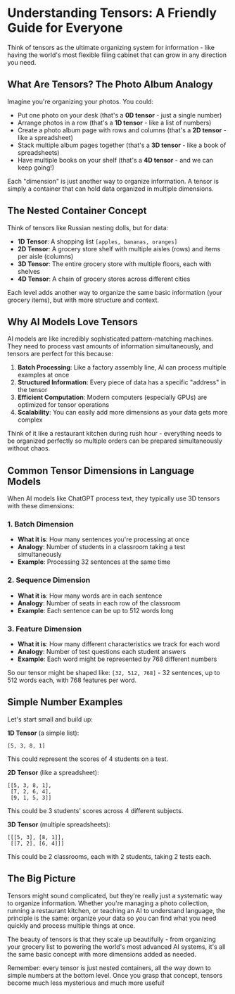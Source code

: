 # Understanding Tensors: A Friendly Guide for Everyone

Think of tensors as the ultimate organizing system for information - like having the world's most flexible filing cabinet that can grow in any direction you need.

## What Are Tensors? The Photo Album Analogy

Imagine you're organizing your photos. You could:

- Put one photo on your desk (that's a **0D tensor** - just a single number)
- Arrange photos in a row (that's a **1D tensor** - like a list of numbers)
- Create a photo album page with rows and columns (that's a **2D tensor** - like a spreadsheet)
- Stack multiple album pages together (that's a **3D tensor** - like a book of spreadsheets)
- Have multiple books on your shelf (that's a **4D tensor** - and we can keep going!)

Each "dimension" is just another way to organize information. A tensor is simply a container that can hold data organized in multiple dimensions.

## The Nested Container Concept

Think of tensors like Russian nesting dolls, but for data:

- **1D Tensor**: A shopping list `[apples, bananas, oranges]`
- **2D Tensor**: A grocery store shelf with multiple aisles (rows) and items per aisle (columns)
- **3D Tensor**: The entire grocery store with multiple floors, each with shelves
- **4D Tensor**: A chain of grocery stores across different cities

Each level adds another way to organize the same basic information (your grocery items), but with more structure and context.

## Why AI Models Love Tensors

AI models are like incredibly sophisticated pattern-matching machines. They need to process vast amounts of information simultaneously, and tensors are perfect for this because:

1. **Batch Processing**: Like a factory assembly line, AI can process multiple examples at once
2. **Structured Information**: Every piece of data has a specific "address" in the tensor
3. **Efficient Computation**: Modern computers (especially GPUs) are optimized for tensor operations
4. **Scalability**: You can easily add more dimensions as your data gets more complex

Think of it like a restaurant kitchen during rush hour - everything needs to be organized perfectly so multiple orders can be prepared simultaneously without chaos.

## Common Tensor Dimensions in Language Models

When AI models like ChatGPT process text, they typically use 3D tensors with these dimensions:

### 1. Batch Dimension
- **What it is**: How many sentences you're processing at once
- **Analogy**: Number of students in a classroom taking a test simultaneously
- **Example**: Processing 32 sentences at the same time

### 2. Sequence Dimension  
- **What it is**: How many words are in each sentence
- **Analogy**: Number of seats in each row of the classroom
- **Example**: Each sentence can be up to 512 words long

### 3. Feature Dimension
- **What it is**: How many different characteristics we track for each word
- **Analogy**: Number of test questions each student answers
- **Example**: Each word might be represented by 768 different numbers

So our tensor might be shaped like: `[32, 512, 768]` - 32 sentences, up to 512 words each, with 768 features per word.

## Simple Number Examples

Let's start small and build up:

**1D Tensor** (a simple list):
```
[5, 3, 8, 1]
```
This could represent the scores of 4 students on a test.

**2D Tensor** (like a spreadsheet):
```
[[5, 3, 8, 1],
 [7, 2, 6, 4],
 [9, 1, 5, 3]]
```
This could be 3 students' scores across 4 different subjects.

**3D Tensor** (multiple spreadsheets):
```
[[[5, 3], [8, 1]],
 [[7, 2], [6, 4]]]
```
This could be 2 classrooms, each with 2 students, taking 2 tests each.

## The Big Picture

Tensors might sound complicated, but they're really just a systematic way to organize information. Whether you're managing a photo collection, running a restaurant kitchen, or teaching an AI to understand language, the principle is the same: organize your data so you can find what you need quickly and process multiple things at once.

The beauty of tensors is that they scale up beautifully - from organizing your grocery list to powering the world's most advanced AI systems, it's all the same basic concept with more dimensions added as needed.

Remember: every tensor is just nested containers, all the way down to simple numbers at the bottom level. Once you grasp that concept, tensors become much less mysterious and much more useful!